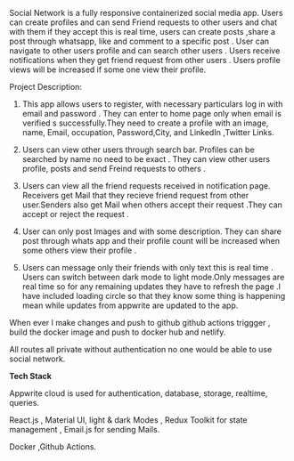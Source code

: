 
Social Network is a fully responsive containerized social media app. Users can create profiles and can send Friend requests to other users and chat with them if they accept this is real time, users can create posts ,share a post through whatsapp, like and comment to a specific post . User can navigate to other users profile and can search other users . Users receive notifications when they get friend request from other users . Users profile views will be increased if some one view their profile.


Project Description:
1. This app allows users to register, with necessary particulars log in with email and password . They can enter to home page only when email is verified s          successfully.They need to create a profile with an image, name, Email, occupation, Password,City, and LinkedIn ,Twitter Links.

2. Users can view other users through search bar. Profiles can be searched by name no need to be exact . They can view other users profile, posts and send Freind requests to others .
3.  Users can view all the friend requests received in notification page. Receivers get Mail that they recieve friend request from other user.Senders also get Mail when others accept their request .They can accept or reject the request .
4.  User can only post Images and with some description. They can share post through whats app and their profile count will be increased when some others view their profile .
5.   Users can message only their friends with only text this is real time . Users can switch between dark mode to light mode.Only messages are real time so for any remaining updates they have to refresh the page .I have included loading circle so that they know some thing is happening mean while updates from appwrite are updated to the app.

When ever I make changes and push to github github actions triggger , build the docker image and push to docker hub and netlify.

All routes all private without authentication no one would be able to use social network.

**Tech Stack**

Appwrite cloud is used for authentication, database, storage, realtime, queries.

React.js , Material UI, light & dark Modes , Redux Toolkit for state management , Email.js for sending Mails.

Docker ,Github Actions.
